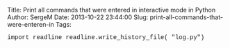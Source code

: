 Title: Print all commands that were entered in interactive mode in Python
Author: SergeM
Date: 2013-10-22 23:44:00
Slug: print-all-commands-that-were-enteren-in
Tags: 

<span style="font-family: Courier New, Courier, monospace;">import readline
readline.write_history_file( "log.py")</span>